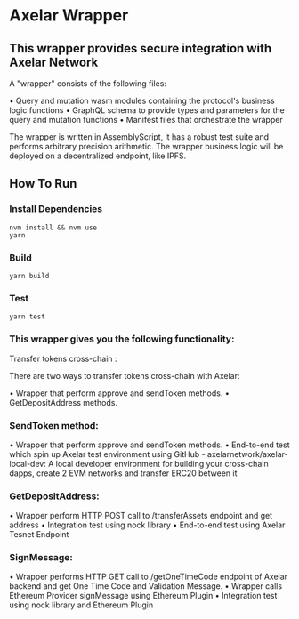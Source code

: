 # Axelar Wrapper

## This wrapper provides secure integration with Axelar Network

A "wrapper" consists of the following files:

• Query and mutation wasm modules containing the protocol's business logic functions
• GraphQL schema to provide types and parameters for the query and mutation functions
• Manifest files that orchestrate the wrapper


The wrapper is written in AssemblyScript, it has a robust test suite and performs arbitrary precision arithmetic. The wrapper business logic will be deployed on a decentralized endpoint, like IPFS.


## How To Run

### Install Dependencies
`nvm install && nvm use`  
`yarn`  

### Build
`yarn build`  

### Test
`yarn test` 

### This wrapper gives you the following functionality: 
Transfer tokens cross-chain : 

  There are two ways to transfer tokens cross-chain with Axelar:
  
 • Wrapper that perform approve and sendToken methods.
 • GetDepositAddress methods.


### SendToken method: 

 • Wrapper that perform approve and sendToken methods.
 • End-to-end test which spin up Axelar test environment using GitHub - axelarnetwork/axelar-local-dev:
   A local developer environment for building your cross-chain dapps,
   create 2 EVM networks and transfer ERC20 between it

### GetDepositAddress: 
  • Wrapper perform HTTP POST call to /transferAssets endpoint and get address
  • Integration test using nock library
  • End-to-end test using Axelar Tesnet Endpoint

### SignMessage:

  • Wrapper performs HTTP GET call to /getOneTimeCode endpoint of Axelar backend and get One Time Code and Validation Message.
  • Wrapper calls Ethereum Provider signMessage using Ethereum Plugin
  • Integration test using nock library and Ethereum Plugin
